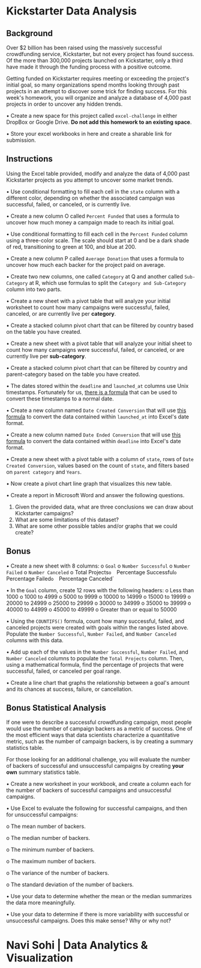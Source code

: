 # Kickstarter Data Analysis
 
## Background

Over $2 billion has been raised using the massively successful crowdfunding service, Kickstarter, but not every project has found success. Of the more than 300,000 projects launched on Kickstarter, only a third have made it through the funding process with a positive outcome.

Getting funded on Kickstarter requires meeting or exceeding the project's initial goal, so many organizations spend months looking through past projects in an attempt to discover some trick for finding success. For this week's homework, you will organize and analyze a database of 4,000 past projects in order to uncover any hidden trends.

•	Create a new space for this project called `excel-challenge` in either DropBox or Google Drive. **Do not add this homework to an existing space**.

•	Store your excel workbooks in here and create a sharable link for submission.

## Instructions

Using the Excel table provided, modify and analyze the data of 4,000 past Kickstarter projects as you attempt to uncover some market trends.

•	Use conditional formatting to fill each cell in the `state` column with a different color, depending on whether the associated campaign was successful, failed, or canceled, or is currently live.

•	Create a new column O called `Percent Funded` that uses a formula to uncover how much money a campaign made to reach its initial goal.

•	Use conditional formatting to fill each cell in the `Percent Funded` column using a three-color scale. The scale should start at 0 and be a dark shade of red, transitioning to green at 100, and blue at 200.

•	Create a new column P called `Average Donation` that uses a formula to uncover how much each backer for the project paid on average.

•	Create two new columns, one called `Category` at Q and another called `Sub-Category` at R, which use formulas to split the `Category and Sub-Category` column into two parts.

•	Create a new sheet with a pivot table that will analyze your initial worksheet to count how many campaigns were successful, failed, canceled, or are currently live per **category**.

•	Create a stacked column pivot chart that can be filtered by country based on the table you have created.

•	Create a new sheet with a pivot table that will analyze your initial sheet to count how many campaigns were successful, failed, or canceled, or are currently live per **sub-category**.

•	Create a stacked column pivot chart that can be filtered by country and parent-category based on the table you have created.

•	The dates stored within the `deadline` and `launched_at` columns use Unix timestamps. Fortunately for us, [there is a formula](https://www.extendoffice.com/documents/excel/2473-excel-timestamp-to-date.html) that can be used to convert these timestamps to a normal date.

•	Create a new column named `Date Created Conversion` that will use [this formula](https://www.extendoffice.com/documents/excel/2473-excel-timestamp-to-date.html) to convert the data contained within `launched_at` into Excel's date format.

•	Create a new column named `Date Ended Conversion` that will use [this formula](https://www.extendoffice.com/documents/excel/2473-excel-timestamp-to-date.html) to convert the data contained within `deadline` into Excel's date format.

•	Create a new sheet with a pivot table with a column of `state`, rows of `Date Created Conversion`, values based on the count of `state`, and filters based on `parent category` and `Years`.

•	Now create a pivot chart line graph that visualizes this new table.

•	Create a report in Microsoft Word and answer the following questions.

1. Given the provided data, what are three conclusions we can draw about Kickstarter campaigns?
2. What are some limitations of this dataset?
3. What are some other possible tables and/or graphs that we could create?

## Bonus

•	Create a new sheet with 8 columns:
o	`Goal`
o	`Number Successful`
o	`Number Failed`
o	`Number Canceled`
o	Total Projects`
o	`Percentage Successful`
o	`Percentage Failed`
o	`Percentage Canceled`

•	In the `Goal` column, create 12 rows with the following headers:
o	Less than 1000
o	1000 to 4999
o	5000 to 9999
o	10000 to 14999
o	15000 to 19999
o	20000 to 24999
o	25000 to 29999
o	30000 to 34999
o	35000 to 39999
o	40000 to 44999
o	45000 to 49999
o	Greater than or equal to 50000

•	Using the `COUNTIFS()` formula, count how many successful, failed, and canceled projects were created with goals within the ranges listed above. Populate the `Number Successful`, `Number Failed`, and `Number Canceled` columns with this data.

•	Add up each of the values in the `Number Successful`, `Number Failed`, and `Number Canceled` columns to populate the `Total Projects` column. Then, using a mathematical formula, find the percentage of projects that were successful, failed, or canceled per goal range.

•	Create a line chart that graphs the relationship between a goal's amount and its chances at success, failure, or cancellation.

## Bonus Statistical Analysis

If one were to describe a successful crowdfunding campaign, most people would use the number of campaign backers as a metric of success. One of the most efficient ways that data scientists characterize a quantitative metric, such as the number of campaign backers, is by creating a summary statistics table.

For those looking for an additional challenge, you will evaluate the number of backers of successful and unsuccessful campaigns by creating **your own** summary statistics table.

•	Create a new worksheet in your workbook, and create a column each for the number of backers of successful campaigns and unsuccessful campaigns.

•	Use Excel to evaluate the following for successful campaigns, and then for unsuccessful campaigns:

o	The mean number of backers.

o	The median number of backers.

o	The minimum number of backers.

o	The maximum number of backers.

o	The variance of the number of backers.

o	The standard deviation of the number of backers.

•	Use your data to determine whether the mean or the median summarizes the data more meaningfully.

•	Use your data to determine if there is more variability with successful or unsuccessful campaigns. Does this make sense? Why or why not?

  # Navi Sohi | Data Analytics & Visualization
